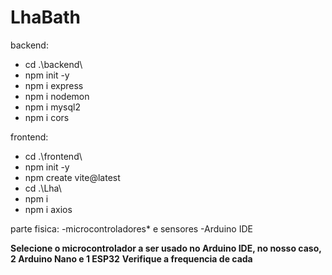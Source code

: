 # LhaBath

backend:

- cd .\backend\
- npm init -y
- npm i express
- npm i nodemon
- npm i mysql2
- npm i cors

frontend:
- cd .\frontend\
- npm init -y
- npm create vite@latest
- cd .\Lha\ 
- npm i
- npm i axios

parte fisica:
-microcontroladores* e sensores
-Arduino IDE

**Selecione o microcontrolador a ser usado no Arduino IDE, no nosso caso, 2 Arduino Nano e 1 ESP32**
**Verifique a frequencia de cada**
